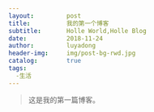 ```yaml
---
layout:         post
title:          我的第一个博客
subtitle:       Holle World,Holle Blog
date:           2018-11-24
author:         luyadong
header-img:     img/post-bg-rwd.jpg
catalog:        true
tags:
  -生活
---
```



>这是我的第一篇博客。
